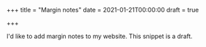 +++
title = "Margin notes"
date = 2021-01-21T00:00:00
draft = true

+++

I'd like to add margin notes to my website.
This snippet is a draft.